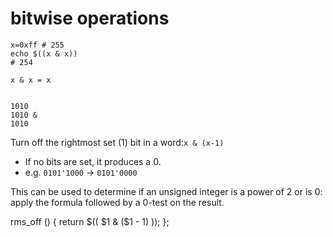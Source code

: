# bitwise operations

```shell
x=0xff # 255
echo $((x & x))
# 254
```



```
x & x = x


1010 
1010 &
1010
```

Turn off the rightmost set (1) bit in a word:`x & (x-1)`
- If no bits are set, it produces a 0.
- e.g. `0101'1000` -> `0101'0000`

This can be used to determine if an unsigned integer is a power of 2 or is 0: apply the formula followed by a 0-test on the result.

rms_off () { return $(( $1 & ($1 - 1) )); };


